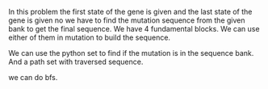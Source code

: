 In this problem the first state of the gene is given and the last state of the gene is given no we have to find the mutation sequence from the given bank to get the final sequence. We have 4 fundamental blocks. We can use either of them in mutation to build the sequence.

We can use the python set to find if the mutation is in the sequence bank. And a path set with traversed sequence.

we can do bfs.